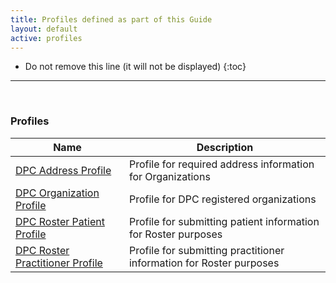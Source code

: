 ```yaml
---
title: Profiles defined as part of this Guide
layout: default
active: profiles
---
```


<!-- { :.no_toc } -->

<!-- TOC  the css styling for this is \pages\assets\css\project.css under 'markdown-toc'-->

* Do not remove this line (it will not be displayed)
{:toc}

<!-- end TOC -->

---
<br />

### Profiles

<table>
<thead>
<tr>
<th>Name</th>
<th>Description</th>
</tr>
</thead>
<tbody>
<tr>
<td><a href="StructureDefinition-dpc-profile-address.html">DPC Address Profile</a></td>
<td>Profile for required address information for Organizations</td>
</tr>
<tr>
<td><a href="StructureDefinition-dpc-profile-organization.html">DPC Organization Profile</a></td>
<td>Profile for DPC registered organizations</td>
</tr>
<tr>
<td><a href="StructureDefinition-dpc-profile-patient.html">DPC Roster Patient Profile</a></td>
<td>Profile for submitting patient information for Roster purposes</td>
</tr>
<tr>
<td><a href="StructureDefinition-dpc-profile-practitioner.html">DPC Roster Practitioner Profile</a></td>
<td>Profile for submitting practitioner information for Roster purposes</td>
</tr>
</tbody>
</table>


